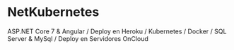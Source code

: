 # NetKubernetes
 ASP.NET Core 7 & Angular / Deploy en Heroku / Kubernetes / Docker / SQL Server & MySql / Deploy en Servidores OnCloud

